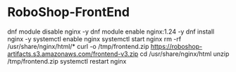# RoboShop-FrontEnd
dnf module disable nginx -y
dnf module enable nginx:1.24 -y
dnf install nginx -y
systemctl enable nginx
systemctl start nginx
rm -rf /usr/share/nginx/html/*
curl -o /tmp/frontend.zip https://roboshop-artifacts.s3.amazonaws.com/frontend-v3.zip
cd /usr/share/nginx/html
unzip /tmp/frontend.zip
systemctl restart nginx 